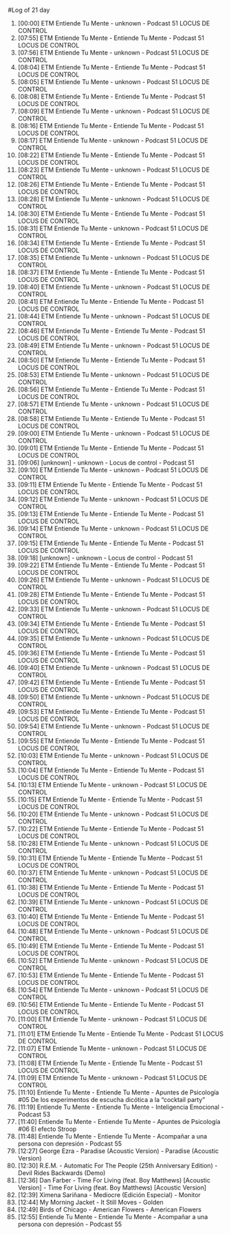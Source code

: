 #Log of 21 day

1. [00:00] ETM Entiende Tu Mente - unknown - Podcast 51 LOCUS DE CONTROL
1. [07:55] ETM Entiende Tu Mente - Entiende Tu Mente - Podcast 51 LOCUS DE CONTROL
1. [07:56] ETM Entiende Tu Mente - unknown - Podcast 51 LOCUS DE CONTROL
1. [08:04] ETM Entiende Tu Mente - Entiende Tu Mente - Podcast 51 LOCUS DE CONTROL
1. [08:05] ETM Entiende Tu Mente - unknown - Podcast 51 LOCUS DE CONTROL
1. [08:08] ETM Entiende Tu Mente - Entiende Tu Mente - Podcast 51 LOCUS DE CONTROL
1. [08:09] ETM Entiende Tu Mente - unknown - Podcast 51 LOCUS DE CONTROL
1. [08:16] ETM Entiende Tu Mente - Entiende Tu Mente - Podcast 51 LOCUS DE CONTROL
1. [08:17] ETM Entiende Tu Mente - unknown - Podcast 51 LOCUS DE CONTROL
1. [08:22] ETM Entiende Tu Mente - Entiende Tu Mente - Podcast 51 LOCUS DE CONTROL
1. [08:23] ETM Entiende Tu Mente - unknown - Podcast 51 LOCUS DE CONTROL
1. [08:26] ETM Entiende Tu Mente - Entiende Tu Mente - Podcast 51 LOCUS DE CONTROL
1. [08:28] ETM Entiende Tu Mente - unknown - Podcast 51 LOCUS DE CONTROL
1. [08:30] ETM Entiende Tu Mente - Entiende Tu Mente - Podcast 51 LOCUS DE CONTROL
1. [08:31] ETM Entiende Tu Mente - unknown - Podcast 51 LOCUS DE CONTROL
1. [08:34] ETM Entiende Tu Mente - Entiende Tu Mente - Podcast 51 LOCUS DE CONTROL
1. [08:35] ETM Entiende Tu Mente - unknown - Podcast 51 LOCUS DE CONTROL
1. [08:37] ETM Entiende Tu Mente - Entiende Tu Mente - Podcast 51 LOCUS DE CONTROL
1. [08:40] ETM Entiende Tu Mente - unknown - Podcast 51 LOCUS DE CONTROL
1. [08:41] ETM Entiende Tu Mente - Entiende Tu Mente - Podcast 51 LOCUS DE CONTROL
1. [08:44] ETM Entiende Tu Mente - unknown - Podcast 51 LOCUS DE CONTROL
1. [08:46] ETM Entiende Tu Mente - Entiende Tu Mente - Podcast 51 LOCUS DE CONTROL
1. [08:49] ETM Entiende Tu Mente - unknown - Podcast 51 LOCUS DE CONTROL
1. [08:50] ETM Entiende Tu Mente - Entiende Tu Mente - Podcast 51 LOCUS DE CONTROL
1. [08:53] ETM Entiende Tu Mente - unknown - Podcast 51 LOCUS DE CONTROL
1. [08:56] ETM Entiende Tu Mente - Entiende Tu Mente - Podcast 51 LOCUS DE CONTROL
1. [08:57] ETM Entiende Tu Mente - unknown - Podcast 51 LOCUS DE CONTROL
1. [08:58] ETM Entiende Tu Mente - Entiende Tu Mente - Podcast 51 LOCUS DE CONTROL
1. [09:00] ETM Entiende Tu Mente - unknown - Podcast 51 LOCUS DE CONTROL
1. [09:01] ETM Entiende Tu Mente - Entiende Tu Mente - Podcast 51 LOCUS DE CONTROL
1. [09:06] [unknown] - unknown - Locus de control - Podcast 51
1. [09:10] ETM Entiende Tu Mente - unknown - Podcast 51 LOCUS DE CONTROL
1. [09:11] ETM Entiende Tu Mente - Entiende Tu Mente - Podcast 51 LOCUS DE CONTROL
1. [09:12] ETM Entiende Tu Mente - unknown - Podcast 51 LOCUS DE CONTROL
1. [09:13] ETM Entiende Tu Mente - Entiende Tu Mente - Podcast 51 LOCUS DE CONTROL
1. [09:14] ETM Entiende Tu Mente - unknown - Podcast 51 LOCUS DE CONTROL
1. [09:15] ETM Entiende Tu Mente - Entiende Tu Mente - Podcast 51 LOCUS DE CONTROL
1. [09:18] [unknown] - unknown - Locus de control - Podcast 51
1. [09:22] ETM Entiende Tu Mente - Entiende Tu Mente - Podcast 51 LOCUS DE CONTROL
1. [09:26] ETM Entiende Tu Mente - unknown - Podcast 51 LOCUS DE CONTROL
1. [09:28] ETM Entiende Tu Mente - Entiende Tu Mente - Podcast 51 LOCUS DE CONTROL
1. [09:33] ETM Entiende Tu Mente - unknown - Podcast 51 LOCUS DE CONTROL
1. [09:34] ETM Entiende Tu Mente - Entiende Tu Mente - Podcast 51 LOCUS DE CONTROL
1. [09:35] ETM Entiende Tu Mente - unknown - Podcast 51 LOCUS DE CONTROL
1. [09:36] ETM Entiende Tu Mente - Entiende Tu Mente - Podcast 51 LOCUS DE CONTROL
1. [09:40] ETM Entiende Tu Mente - unknown - Podcast 51 LOCUS DE CONTROL
1. [09:42] ETM Entiende Tu Mente - Entiende Tu Mente - Podcast 51 LOCUS DE CONTROL
1. [09:50] ETM Entiende Tu Mente - unknown - Podcast 51 LOCUS DE CONTROL
1. [09:53] ETM Entiende Tu Mente - Entiende Tu Mente - Podcast 51 LOCUS DE CONTROL
1. [09:54] ETM Entiende Tu Mente - unknown - Podcast 51 LOCUS DE CONTROL
1. [09:55] ETM Entiende Tu Mente - Entiende Tu Mente - Podcast 51 LOCUS DE CONTROL
1. [10:03] ETM Entiende Tu Mente - unknown - Podcast 51 LOCUS DE CONTROL
1. [10:04] ETM Entiende Tu Mente - Entiende Tu Mente - Podcast 51 LOCUS DE CONTROL
1. [10:13] ETM Entiende Tu Mente - unknown - Podcast 51 LOCUS DE CONTROL
1. [10:15] ETM Entiende Tu Mente - Entiende Tu Mente - Podcast 51 LOCUS DE CONTROL
1. [10:20] ETM Entiende Tu Mente - unknown - Podcast 51 LOCUS DE CONTROL
1. [10:22] ETM Entiende Tu Mente - Entiende Tu Mente - Podcast 51 LOCUS DE CONTROL
1. [10:28] ETM Entiende Tu Mente - unknown - Podcast 51 LOCUS DE CONTROL
1. [10:31] ETM Entiende Tu Mente - Entiende Tu Mente - Podcast 51 LOCUS DE CONTROL
1. [10:37] ETM Entiende Tu Mente - unknown - Podcast 51 LOCUS DE CONTROL
1. [10:38] ETM Entiende Tu Mente - Entiende Tu Mente - Podcast 51 LOCUS DE CONTROL
1. [10:39] ETM Entiende Tu Mente - unknown - Podcast 51 LOCUS DE CONTROL
1. [10:40] ETM Entiende Tu Mente - Entiende Tu Mente - Podcast 51 LOCUS DE CONTROL
1. [10:48] ETM Entiende Tu Mente - unknown - Podcast 51 LOCUS DE CONTROL
1. [10:49] ETM Entiende Tu Mente - Entiende Tu Mente - Podcast 51 LOCUS DE CONTROL
1. [10:52] ETM Entiende Tu Mente - unknown - Podcast 51 LOCUS DE CONTROL
1. [10:53] ETM Entiende Tu Mente - Entiende Tu Mente - Podcast 51 LOCUS DE CONTROL
1. [10:54] ETM Entiende Tu Mente - unknown - Podcast 51 LOCUS DE CONTROL
1. [10:56] ETM Entiende Tu Mente - Entiende Tu Mente - Podcast 51 LOCUS DE CONTROL
1. [11:00] ETM Entiende Tu Mente - unknown - Podcast 51 LOCUS DE CONTROL
1. [11:01] ETM Entiende Tu Mente - Entiende Tu Mente - Podcast 51 LOCUS DE CONTROL
1. [11:07] ETM Entiende Tu Mente - unknown - Podcast 51 LOCUS DE CONTROL
1. [11:08] ETM Entiende Tu Mente - Entiende Tu Mente - Podcast 51 LOCUS DE CONTROL
1. [11:09] ETM Entiende Tu Mente - unknown - Podcast 51 LOCUS DE CONTROL
1. [11:10] Entiende Tu Mente - Entiende Tu Mente - Apuntes de Psicología #05 De los experimentos de escucha dicótica a la “cocktail party”
1. [11:19] Entiende Tu Mente - Entiende Tu Mente - Inteligencia Emocional - Podcast 53
1. [11:40] Entiende Tu Mente - Entiende Tu Mente - Apuntes de Psicología #06 El efecto Stroop
1. [11:48] Entiende Tu Mente - Entiende Tu Mente - Acompañar a una persona con depresión - Podcast 55
1. [12:27] George Ezra - Paradise (Acoustic Version) - Paradise (Acoustic Version)
1. [12:30] R.E.M. - Automatic For The People (25th Anniversary Edition) - Devil Rides Backwards (Demo)
1. [12:36] Dan Farber - Time For Living (feat. Boy Matthews) [Acoustic Version] - Time For Living (feat. Boy Matthews) [Acoustic Version]
1. [12:39] Ximena Sariñana - Mediocre (Edición Especial) - Monitor
1. [12:44] My Morning Jacket - It Still Moves - Golden
1. [12:49] Birds of Chicago - American Flowers - American Flowers
1. [12:55] Entiende Tu Mente - Entiende Tu Mente - Acompañar a una persona con depresión - Podcast 55
